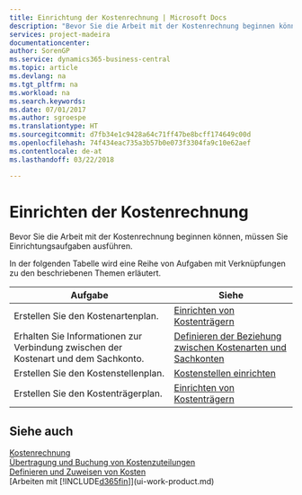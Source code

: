 ```yaml
---
title: Einrichtung der Kostenrechnung | Microsoft Docs
description: "Bevor Sie die Arbeit mit der Kostenrechnung beginnen können, müssen Sie Einrichtungsaufgaben ausführen."
services: project-madeira
documentationcenter: 
author: SorenGP
ms.service: dynamics365-business-central
ms.topic: article
ms.devlang: na
ms.tgt_pltfrm: na
ms.workload: na
ms.search.keywords: 
ms.date: 07/01/2017
ms.author: sgroespe
ms.translationtype: HT
ms.sourcegitcommit: d7fb34e1c9428a64c71ff47be8bcff174649c00d
ms.openlocfilehash: 74f434eac735a3b57b0e073f3304fa9c10e62aef
ms.contentlocale: de-at
ms.lasthandoff: 03/22/2018

---
```

# <a name="setting-up-cost-accounting"></a>Einrichten der Kostenrechnung
Bevor Sie die Arbeit mit der Kostenrechnung beginnen können, müssen Sie Einrichtungsaufgaben ausführen.  

 In der folgenden Tabelle wird eine Reihe von Aufgaben mit Verknüpfungen zu den beschriebenen Themen erläutert.

|Aufgabe|Siehe|  
|--------|---------|  
|Erstellen Sie den Kostenartenplan.|[Einrichten von Kostenträgern](finance-how-to-set-up-cost-types.md)|  
|Erhalten Sie Informationen zur Verbindung zwischen der Kostenart und dem Sachkonto.|[Definieren der Beziehung zwischen Kostenarten und Sachkonten](finance-defining-the-relationship-between-cost-types-and-general-ledger-accounts.md)|  
|Erstellen Sie den Kostenstellenplan.|[Kostenstellen einrichten](finance-how-to-set-up-cost-centers.md)|  
|Erstellen Sie den Kostenträgerplan.|[Einrichten von Kostenträgern](finance-how-to-set-up-cost-objects.md)|  

## <a name="see-also"></a>Siehe auch  
[Kostenrechnung](finance-manage-cost-accounting.md)  
[Übertragung und Buchung von Kostenzuteilungen](finance-transfer-and-post-cost-entries.md)   
[Definieren und Zuweisen von Kosten](finance-define-and-allocate-costs.md)  
[Arbeiten mit [!INCLUDE[d365fin](includes/d365fin_md.md)]](ui-work-product.md)


